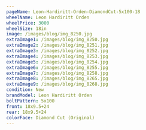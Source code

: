 ```yaml
---
pageName: Leon-Hardiritt-Orden-DiamondCut-5x100-18
wheelName: Leon Hardiritt Orden
wheelPrice: 3000
wheelSize: 18in
image: /images/blog/img_8250.jpg
extraImage1: /images/blog/img_8250.jpg
extraImage2: /images/blog/img_8251.jpg
extraImage3: /images/blog/img_8252.jpg
extraImage4: /images/blog/img_8253.jpg
extraImage5: /images/blog/img_8254.jpg
extraImage6: /images/blog/img_8255.jpg
extraImage7: /images/blog/img_8258.jpg
extraImage8: /images/blog/img_8265.jpg
extraImage9: /images/blog/img_8268.jpg
condition: New
brandModel: Leon Hardiritt Orden
boltPattern: 5x100
front: 18x9.5+24
rear: 18x9.5+24
colorFace: Diamond Cut (Original)
---
```

